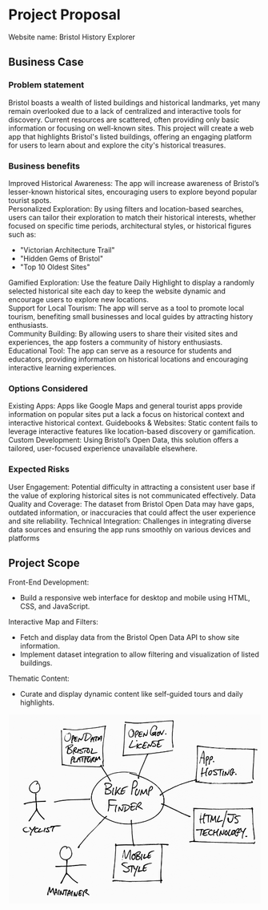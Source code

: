 # Project Proposal
Website name: Bristol History Explorer
## Business Case

### Problem statement
Bristol boasts a wealth of listed buildings and historical landmarks, yet many remain overlooked due to a lack of centralized and interactive tools for discovery. Current resources are scattered, often providing only basic information or focusing on well-known sites. This project will create a web app that highlights Bristol's listed buildings, offering an engaging platform for users to learn about and explore the city's historical treasures.

### Business benefits
Improved Historical Awareness: The app will increase awareness of Bristol’s lesser-known historical sites, encouraging users to explore beyond popular tourist spots.  
Personalized Exploration: By using filters and location-based searches, users can tailor their exploration to match their historical interests, whether focused on specific time periods, architectural styles, or historical figures such as:
- "Victorian Architecture Trail"
- "Hidden Gems of Bristol"
- "Top 10 Oldest Sites"
  
Gamified Exploration: Use the feature Daily Highlight to display a randomly selected historical site each day to keep the website dynamic and encourage users to explore new locations.  
Support for Local Tourism: The app will serve as a tool to promote local tourism, benefiting small businesses and local guides by attracting history enthusiasts.  
Community Building: By allowing users to share their visited sites and experiences, the app fosters a community of history enthusiasts.  
Educational Tool: The app can serve as a resource for students and educators, providing information on historical locations and encouraging interactive learning experiences.

### Options Considered
Existing Apps: Apps like Google Maps and general tourist apps provide information on popular sites put a lack a focus on historical context and interactive historical context.
Guidebooks & Websites: Static content fails to leverage interactive features like location-based discovery or gamification.
Custom Development: Using Bristol’s Open Data, this solution offers a tailored, user-focused experience unavailable elsewhere.

### Expected Risks
User Engagement: Potential difficulty in attracting a consistent user base if the value of exploring historical sites is not communicated effectively.
Data Quality and Coverage: The dataset from Bristol Open Data may have gaps, outdated information, or inaccuracies that could affect the user experience and site reliability.
Technical Integration: Challenges in integrating diverse data sources and ensuring the app runs smoothly on various devices and platforms

## Project Scope
Front-End Development:
- Build a responsive web interface for desktop and mobile using HTML, CSS, and JavaScript.
  
Interactive Map and Filters:
- Fetch and display data from the Bristol Open Data API to show site information.  
- Implement dataset integration to allow filtering and visualization of listed buildings.
  
Thematic Content:
- Curate and display dynamic content like self-guided tours and daily highlights.

![Insert your Context Diagram Here](images/context.png)
